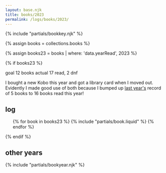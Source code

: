 ```yaml
---
layout: base.njk
title: books/2023
permalink: /logs/books/2023/
---
```


{% include "partials/bookkey.njk" %}

<p></p>

{% assign books = collections.books %}

{% assign books23 = books | where: 'data.yearRead', 2023 %}

{% if books23 %}

<div class="grid two-col-flex">
<div class="grid">
<span class="label">goal</span> <span>12 books</span>
<span class="label">actual</span> <span>17 read, 2 dnf</span>
</div>
</div>

<p></p>

<p>I bought a new Kobo this year and got a library card when I moved out. Evidently I made good use of both because I
  bumped up <a href="/logs/books/2022/">last year's</a> record of 5 books to 16 books read this year!</p>

## log

<ul class="log booklist">
  {% for book in books23 %}
  {% include "partials/book.liquid" %}
  {% endfor %}
</ul>
{% endif %}

## other years

{% include "partials/bookyear.njk" %}